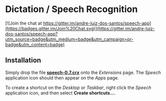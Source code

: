 # Dictation / Speech Recognition

[![Join the chat at https://gitter.im/andre-luiz-dos-santos/speech-app](https://badges.gitter.im/Join%20Chat.svg)](https://gitter.im/andre-luiz-dos-santos/speech-app?utm_source=badge&utm_medium=badge&utm_campaign=pr-badge&utm_content=badge)

## Installation

Simply drop the file __[speech-0.7.crx](http://sourceforge.net/projects/speech/files/speech-0.7.crx/download)__ onto the _Extensions_ page.
The _Speech_ application icon should then appear on the _Apps_ page.

To create a shortcut on the _Desktop_ or _Taskbar_, right click the _Speech_ application icon, and then select __Create shortcuts...__.
